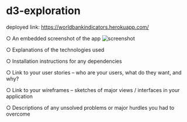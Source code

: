 # d3-exploration

deployed link: https://worldbankindicators.herokuapp.com/

○ An embedded screenshot of the app
![screenshot](http://imgur.com/gallery/HihrzyX/new)

○ Explanations of the technologies used

○ Installation instructions for any dependencies

○ Link to your user stories – who are your users, what do they want, and why?

○ Link to your wireframes – sketches of major views / interfaces in your application

○ Descriptions of any unsolved problems or major hurdles you had to overcome
